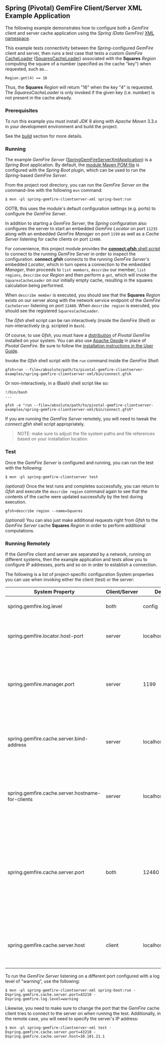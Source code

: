 ## Spring (Pivotal) GemFire Client/Server XML Example Application

The following example demonstrates how to configure both a *GemFire* client and server cache application using the 
*Spring (Data GemFire)* [XML namespace](http://docs.spring.io/spring-data-gemfire/docs/current/reference/html/#_spring_data_gemfire_core_schema_gfe).

This example tests connectivity between the *Spring*-configured *GemFire* client and server, then runs a test case that tests
a custom *GemFire* [CacheLoader](http://data-docs-samples.cfapps.io/docs-gemfire/latest/javadocs/japi/com/gemstone/gemfire/cache/CacheLoader.html) 
([SquaresCacheLoader](https://github.com/jxblum/pivotal-gemfire-clientserver-examples/blob/master/spring-gemfire-clientserver-xml/src/main/java/io/pivotal/gemfire/main/SpringGemFireServerXmlApplication.java#L44-L55)) 
associated with the **Squares** *Region* computing the square of a number (specified as the cache "key") when requested, 
such as...

```
Region.get(4) == 16
```

Thus, the **Squares** *Region* will return "16" when the key "4" is requested.  The *SquaresCacheLoader* is only invoked
if the given key (i.e. number) is not present in the cache already.

### Prerequisites

To run this example you must install *JDK* 8 along with *Apache Maven* 3.3.x in your development environment 
and build the project.

See the [build](https://github.com/jxblum/pivotal-gemfire-clientserver-examples#build) section for more details.

### Running
 
The example *GemFire Server* ([SpringGemFireServerXmlApplication](https://github.com/jxblum/pivotal-gemfire-clientserver-examples/blob/master/spring-gemfire-clientserver-xml/src/main/java/io/pivotal/gemfire/main/SpringGemFireServerXmlApplication.java)) 
is a *Spring Boot* application.  By default, the [module Maven POM file](https://github.com/jxblum/pivotal-gemfire-clientserver-examples/blob/master/spring-gemfire-clientserver-xml/pom.xml#L75-L82) 
is configured with the *Spring Boot* plugin, which can be used to run the *Spring*-based *GemFire Server*.

From the project root directory, you can run the *GemFire Server* on the command-line with the following `mvn` command:

```
$ mvn -pl spring-gemfire-clientserver-xml spring-boot:run
```

OOTB, this uses the module's default configuration settings (e.g. ports) to configure the *GemFire Server*.

In addition to starting a *GemFire Server*, the *Spring* configuration also configures the server to start an embedded 
*GemFire Locator* on port `11235` along with an embedded *GemFire Manager* on port `1199` as well as a *Cache Server* 
listening for cache clients on port `12480`. 

For convenience, this project module provides the  [**connect.gfsh** shell script](https://github.com/jxblum/pivotal-gemfire-clientserver-examples/blob/master/spring-gemfire-clientserver-xml/bin/connect.gfsh) 
to connect to the running *GemFire Server* in order to inspect the configuration.  **connect.gfsh** connects to
the running *GemFire Server's* embedded *Locator*, which in turn opens a connection to the embedded *Manager*, then
proceeds to `list members`, `describe` our member, `list regions`, `describe` our *Region* and then perform a `get`,
which will invoke the `SquaresCacheLoader` on our initially empty cache, resulting in the squares calculation 
being performed.

When `describe member` is executed, you should see that the **Squares** *Region* exists on our server along with 
the network service endpoint of the *GemFire* `CacheServer` listening on port `12480`.  When `describe region` is 
executed, you should see the registered `SquaresCacheLoader`.

The *Gfsh* shell script can be ran interactively (inside the *GemFire Shell*) or non-interactively 
(e.g. scripted in `Bash`).

Of course, to use *Gfsh*, you must have a [distribution](https://network.pivotal.io/products/pivotal-gemfire) 
of *Pivotal GemFire* installed on your system.  You can also use [Apache Geode](http://geode.incubator.apache.org/) 
in place of *Pivotal GemFire*.  Be sure to follow the [installation instructions in the User Guide](http://gemfire.docs.pivotal.io/docs-gemfire/getting_started/installation/install_intro.html).

Invoke the *Gfsh* shell script with the `run` command inside the *GemFire Shell*:

```
gfsh>run --file=/absolute/path/to/pivotal-gemfire-clientserver-examples/spring-gemfire-clientserver-xml/bin/connect.gfsh
```

Or non-interactively, in a (Bash) shell script like so:

```
!/bin/bash
...

gfsh -e "run --file=/absolute/path/to/pivotal-gemfire-clientserver-examples/spring-gemfire-clientserver-xml/bin/connect.gfsh"
```

If you are running the *GemFire Server* remotely, you will need to tweak the *connect.gfsh* shell script appropriately.

> NOTE: make sure to adjust the file system paths and file references based on your installation location.

### Test

Once the *GemFire Server* is configured and running, you can run the test with the following:

```
$ mvn -pl spring-gemfire-clientserver test
```

*(optional)* Once the test runs and completes successfully, you can return to *Gfsh* and execute the `describe region` 
command again to see that the contents of the cache were updated successfully by the test during execution.

```
gfsh>describe region --name=Squares
```

*(optional)* You can also just make additional requests right from *Gfsh* to the *GemFire Server* cache **Squares** *Region* 
in order to perform additional computations.

### Running Remotely

If the *GemFire* client and server are separated by a network, running on different systems, then the example application 
and tests allow you to configure IP addresses, ports and so on in order to establish a connection.

The following is a list of project-specific configuration System properties you can use when invoking either 
the client (test) or the server:

System Property | Client/Server | Default | Description
--------------- | ------------- | ------- | -----------
spring.gemfire.log.level | both | config | Configures the GemFire log level.
spring.gemfire.locator.host-port | server | localhost[11235] | Configures an embedded GemFire Locator that will run on startup.
spring.gemfire.manager.port | server | 1199 | Configures the port on which the embedded GemFire Manager listens for JMX clients (e.g. Gfsh).
spring.gemfire.cache.server.bind-address | server | localhost | Configures the IP address of the NIC on which the GemFire Cache Server will bind the ServerSocket.
spring.gemfire.cache.server.hostname-for-clients | server | localhost | Configures the DNS hostname that client will use to resolve the GemFire Cache Server.
spring.gemfire.cache.server.port | both | 12480 | Configures the port on which the embedded GemFire Cache Server listens for Gemfire cache clients. Also the port that client uses to connect to the GemFire Cache Server.
spring.gemfire.cache.server.host | client | localhost | Configures the host that client uses to connect to the GemFire Cache Server. 

To run the *GemFire Server* listening on a different port configured with a log level of "warning", use the following:

```
$ mvn -pl spring-gemfire-clientserver-xml spring-boot:run -Dspring.gemfire.cache.server.port=43210 -Dspring.gemfire.log.level=warning
```

Likewise, you need to make sure to change the port that the *GemFire* cache client tries to connect to the server on 
when running the test.  Additionally, in the remote case, you will need to specify the server's IP address:

```
$ mvn -pl spring-gemfire-clientserver-xml test -Dspring.gemfire.cache.server.port=43210 -Dspring.gemfire.cache.server.host=10.101.21.1
```
